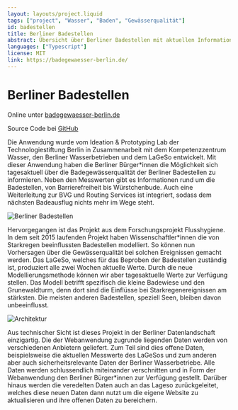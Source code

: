 ```yaml
---
layout: layouts/project.liquid
tags: ["project", "Wasser", "Baden", "Gewässerqualität"]
id: badestellen
title: Berliner Badestellen
abstract: Übersicht über Berliner Badestellen mit aktuellen Informationen zur Wasserqualität
languages: ["Typescript"]
license: MIT
link: https://badegewaesser-berlin.de/
---
```


# Berliner Badestellen

Online unter <a href="https://badegewaesser-berlin.de/" target="_blank" rel="noopener noreferrer">badegewaesser-berlin.de</a>

Source Code bei <a href="https://github.com/technologiestiftung/flusshygiene" target="_blank" rel="noopener noreferrer">GitHub</a>

Die Anwendung wurde vom Ideation & Prototyping Lab der Technologiestiftung Berlin in Zusammenarbeit mit dem Kompetenzzentrum Wasser, den Berliner Wasserbetrieben und dem LaGeSo entwickelt. Mit dieser Anwendung haben die Berliner Bürger\*innen die Möglichkeit sich tagesaktuell über die Badegewässerqualität der Berliner Badestellen zu informieren. Neben den Messwerten gibt es Informationen rund um die Badestellen, von Barrierefreiheit bis Würstchenbude. Auch eine Weiterleitung zur BVG und Routing Services ist integriert, sodass dem nächsten Badeausflug nichts mehr im Wege steht.

![Berliner Badestellen](/assets/images/projects/badestellen_overview.jpg)

Hervorgegangen ist das Projekt aus dem Forschungsprojekt Flusshygiene. In dem seit 2015 laufenden Projekt haben Wissenschaftler\*innen die von Starkregen beeinflussten Badestellen modelliert. So können nun Vorhersagen über die Gewässerqualität bei solchen Ereignissen gemacht werden. Das LaGeSo, welches für das Beproben der Badestellen zuständig ist, produziert alle zwei Wochen aktuelle Werte. Durch die neue Modellierungsmethode können wir aber tagesaktuelle Werte zur Verfügung stellen. Das Modell betrifft spezifisch die kleine Badewiese und den Grunewaldturm, denn dort sind die Einflüsse bei Starkregenereignissen am stärksten. Die meisten anderen Badestellen, speziell Seen, bleiben davon unbeeinflusst.

![Architektur](/assets/images/projects/badestellen_arc.jpg)

Aus technischer Sicht ist dieses Projekt in der Berliner Datenlandschaft einzigartig. Die der Webanwendung zugrunde liegenden Daten werden von verschiedenen Anbietern geliefert. Zum Teil sind dies offene Daten, beispielsweise die aktuellen Messwerte des LaGeSos und zum anderen aber auch sicherheitsrelevante Daten der Berliner Wasserbetriebe. Alle Daten werden schlussendlich miteinander verschnitten und in Form der Webanwendung den Berliner Bürger\*innen zur Verfügung gestellt. Darüber hinaus werden die veredelten Daten auch an das Lageso zurückgeleitet, welches diese neuen Daten dann nutzt um die eigene Website zu aktualisieren und ihre offenen Daten zu bereichern.
